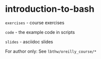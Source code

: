 # introduction-to-bash

`exercises` - course exercises

`code`      - the example code in scripts

`slides`    - asciidoc slides

For author only: See `lbthw/oreilly_course/*`
